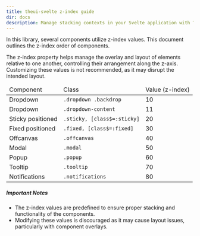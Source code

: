 ```yaml
---
title: theui-svelte z-index guide
dir: docs
description: Manage stacking contexts in your Svelte application with TheUI-Svelte's Z-index guide. Ensure proper layering and visibility of components.
---
```


<script>
  import DocContainer from "$lib/ui/doc/Container.svelte"
  import Head from "$lib/ui/doc/Head.svelte"
  import Block from "$lib/ui/doc/Block.svelte"
  import { Alert, Table, TBody, TR, TD, THead } from "theui-svelte"
</script>

<DocContainer setupLink={false}>
  <Head title="Z-index" text="In this library, several components utilize z-index. This document will let you know the order of the z-index in components."/>
  <Block>
    <p class="mt-0">In this library, several components utilize z-index values. This document outlines the z-index order of components.</p>
    <p class="mt-0">The z-index property helps manage the overlay and layout of elements relative to one another, controlling their arrangement along the z-axis. Customizing these values is not recommended, as it may disrupt the intended layout.</p>
    <Table>
      <THead>
        <TR>
          <TD>Component</TD>
          <TD>Class</TD>
          <TD>Value (z-index)</TD>
        </TR>
      </THead>
      <TBody>
        <TR>
          <TD>Dropdown</TD>
          <TD><span class="not-prose whitespace-nowrap"><code>.dropdown .backdrop</code></span></TD>
          <TD>10</TD>
        </TR>
        <TR>
          <TD>Dropdown</TD>
          <TD><span class="not-prose whitespace-nowrap"><code>.dropdown-content</code></span></TD>
          <TD>11</TD>
        </TR>
        <TR>
          <TD>Sticky positioned</TD>
          <TD><span class="not-prose whitespace-nowrap"><code>.sticky, [class$=:sticky]</code></span></TD>
          <TD>20</TD>
        </TR>
        <TR>
          <TD>Fixed positioned</TD>
          <TD><span class="not-prose whitespace-nowrap"><code>.fixed, [class$=:fixed]</code></span></TD>
          <TD>30</TD>
        </TR>
        <TR>
          <TD>Offcanvas</TD>
          <TD><span class="not-prose whitespace-nowrap"><code>.offcanvas</code></span></TD>
          <TD>40</TD>
        </TR>
        <TR>
          <TD>Modal</TD>
          <TD><span class="not-prose whitespace-nowrap"><code>.modal</code></span></TD>
          <TD>50</TD>
        </TR>
        <TR>
          <TD>Popup</TD>
          <TD><span class="not-prose whitespace-nowrap"><code>.popup</code></span></TD>
          <TD>60</TD>
        </TR>
        <TR>
          <TD>Tooltip</TD>
          <TD><span class="not-prose whitespace-nowrap"><code>.tooltip</code></span></TD>
          <TD>70</TD>
        </TR>
        <TR>
          <TD>Notifications</TD>
          <TD><span class="not-prose whitespace-nowrap"><code>.notifications</code></span></TD>
          <TD>80</TD>
        </TR>
      </TBody>
    </Table>
  </Block>
  <Block>
  <h5>Important Notes</h5>
    <ul>
      <li>The z-index values are predefined to ensure proper stacking and functionality of the components.</li>
      <li>Modifying these values is discouraged as it may cause layout issues, particularly with component overlays.</li>
    </ul>
  </Block>
</DocContainer>